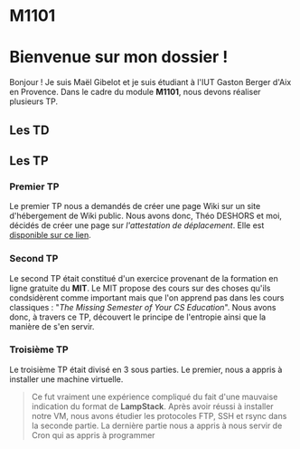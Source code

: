 # M1101
# Bienvenue sur mon dossier !

Bonjour ! Je suis Maël Gibelot et je suis étudiant à l'IUT Gaston Berger d'Aix en Provence. Dans le cadre du module **M1101**, nous devons réaliser plusieurs TP.

## Les TD

## Les TP

### Premier TP
Le premier TP nous a demandés de créer une page Wiki sur un site d'hébergement de Wiki public. Nous avons donc, Théo DESHORS et moi, décidés de créer une page sur *l'attestation de déplacement*. Elle est [disponible sur ce lien](https://lattestation-de-deplacement.fandom.com/fr/wiki/Histoire).

### Second TP
Le second TP était constitué d'un exercice provenant de la formation en ligne gratuite du **MIT**. Le MIT propose des cours sur des choses qu'ils condsidèrent comme important mais que l'on apprend pas dans les cours classiques : "*The Missing Semester of Your CS Education*". Nous avons donc, à travers ce TP, découvert le principe de l'entropie ainsi que la manière de s'en servir.

### Troisième TP
Le troisième TP était divisé en 3 sous parties. Le premier, nous a appris à installer une machine virtuelle. 
> Ce fut vraiment une expérience compliqué du fait d'une mauvaise indication du format de **LampStack**. 
Après avoir réussi à installer notre VM, nous avons étudier les protocoles FTP, SSH et rsync dans la seconde partie. 
La dernière partie nous a appris à nous servir de Cron qui as appris à programmer 
